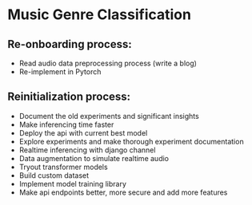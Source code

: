 # Music Genre Classification

## Re-onboarding process:
  - Read audio data preprocessing process (write a blog)
  - Re-implement in Pytorch


## Reinitialization process:
  - Document the old experiments and significant insights
  - Make inferencing time faster
  - Deploy the api with current best model
  - Explore experiments and make thorough experiment documentation
  - Realtime inferencing with django channel
  - Data augmentation to simulate realtime audio
  - Tryout transformer models
  - Build custom dataset
  - Implement model training library
  - Make api endpoints better, more secure and add more features
